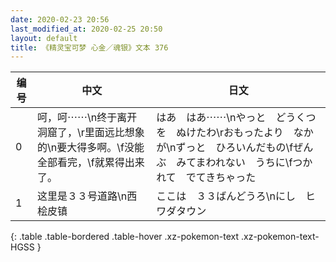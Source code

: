 ```yaml
---
date: 2020-02-23 20:56
last_modified_at: 2020-02-25 20:50
layout: default
title: 《精灵宝可梦 心金／魂银》文本 376
---
```

| 编号 | 中文 | 日文 |
| ---- | ---- | ---- |
| 0 | 呵，呵⋯⋯\n终于离开洞窟了，\r里面远比想象的\n要大得多啊。\f没能全部看完，\f就累得出来了。 | はあ　はあ⋯⋯\nやっと　どうくつを　ぬけたわ\rおもったより　なかが\nずっと　ひろいんだもの\fぜんぶ　みてまわれない　うちに\fつかれて　でてきちゃった |
| 1 | 这里是３３号道路\n西　桧皮镇 | ここは　３３ばんどうろ\nにし　ヒワダタウン |
{: .table .table-bordered .table-hover .xz-pokemon-text .xz-pokemon-text-HGSS }